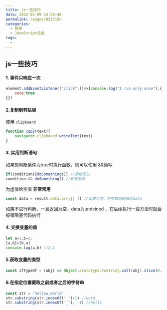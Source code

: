 ```yaml
---
title: js一些技巧
date: 2022-02-09 14:20:48
permalink: /pages/831319/
categories:
  - 前端
  - JavaScript总结
tags:
  - 
---
```

## js一些技巧

#### 1. 事件只响应一次

````javascript
element.addEventListener("click",()=>{console.log("I run only once"),{
	once:true
}})
````

#### 2.复制到剪贴板

使用 `clipboard`

````javascript
function copy(text){
	navigator.clipboard.writeText(text)
}
````

#### 3. 实用判断语句

如果想判断条件为true时执行函数，则可以使用 &&简写

````javascript
if(condition){doSomething()} //原始写法
condition && doSomething() //现有写法
````

为虚值给空值   **非常常用**

````javascript
const data = result.data.arry|| [] //如果为空，将空数组赋值给data
````

如果不进行判断，一旦返回为空，data为undeined ，在后续执行一些方法时就会报错阻塞代码执行

#### 4. 交换变量的值

````javascript
let a=1,b=2;
[a,b]=[b,a]
console.log(a,b) //2,1
````

#### 5.获取变量的类型

````js
const ifTypeOf = (obj) => Object.prototype.toString.call(obj).slice(8, -1).toLowerCase()
````

#### 6.在指定位置截取之前或者之后的字符串

````js
const str = 'hellow_world'
str.substring(str.indexOf('_')+1) //word
str.substring(str.indexOf('_'), -1) //hello
````
